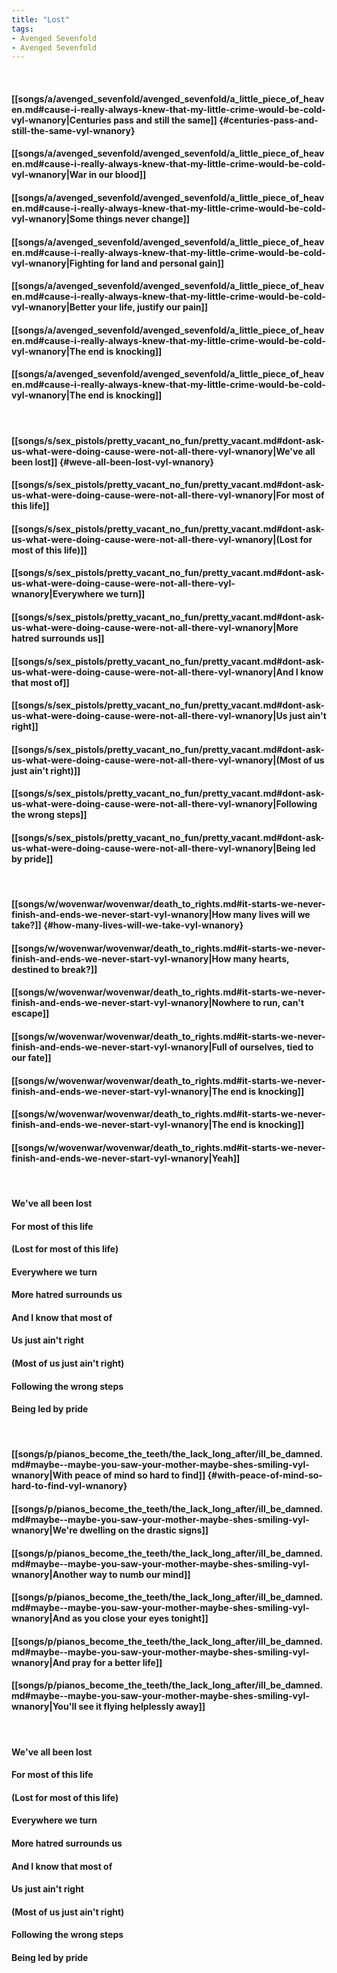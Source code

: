 ```yaml
---
title: "Lost"
tags:
- Avenged Sevenfold
- Avenged Sevenfold
---
```

&nbsp;
#### [[songs/a/avenged_sevenfold/avenged_sevenfold/a_little_piece_of_heaven.md#cause-i-really-always-knew-that-my-little-crime-would-be-cold-vyl-wnanory|Centuries pass and still the same]] {#centuries-pass-and-still-the-same-vyl-wnanory}
#### [[songs/a/avenged_sevenfold/avenged_sevenfold/a_little_piece_of_heaven.md#cause-i-really-always-knew-that-my-little-crime-would-be-cold-vyl-wnanory|War in our blood]]
#### [[songs/a/avenged_sevenfold/avenged_sevenfold/a_little_piece_of_heaven.md#cause-i-really-always-knew-that-my-little-crime-would-be-cold-vyl-wnanory|Some things never change]]
#### [[songs/a/avenged_sevenfold/avenged_sevenfold/a_little_piece_of_heaven.md#cause-i-really-always-knew-that-my-little-crime-would-be-cold-vyl-wnanory|Fighting for land and personal gain]]
#### [[songs/a/avenged_sevenfold/avenged_sevenfold/a_little_piece_of_heaven.md#cause-i-really-always-knew-that-my-little-crime-would-be-cold-vyl-wnanory|Better your life, justify our pain]]
#### [[songs/a/avenged_sevenfold/avenged_sevenfold/a_little_piece_of_heaven.md#cause-i-really-always-knew-that-my-little-crime-would-be-cold-vyl-wnanory|The end is knocking]]
#### [[songs/a/avenged_sevenfold/avenged_sevenfold/a_little_piece_of_heaven.md#cause-i-really-always-knew-that-my-little-crime-would-be-cold-vyl-wnanory|The end is knocking]]
&nbsp;
#### [[songs/s/sex_pistols/pretty_vacant_no_fun/pretty_vacant.md#dont-ask-us-what-were-doing-cause-were-not-all-there-vyl-wnanory|We've all been lost]] {#weve-all-been-lost-vyl-wnanory}
#### [[songs/s/sex_pistols/pretty_vacant_no_fun/pretty_vacant.md#dont-ask-us-what-were-doing-cause-were-not-all-there-vyl-wnanory|For most of this life]]
#### [[songs/s/sex_pistols/pretty_vacant_no_fun/pretty_vacant.md#dont-ask-us-what-were-doing-cause-were-not-all-there-vyl-wnanory|(Lost for most of this life)]]
#### [[songs/s/sex_pistols/pretty_vacant_no_fun/pretty_vacant.md#dont-ask-us-what-were-doing-cause-were-not-all-there-vyl-wnanory|Everywhere we turn]]
#### [[songs/s/sex_pistols/pretty_vacant_no_fun/pretty_vacant.md#dont-ask-us-what-were-doing-cause-were-not-all-there-vyl-wnanory|More hatred surrounds us]]
#### [[songs/s/sex_pistols/pretty_vacant_no_fun/pretty_vacant.md#dont-ask-us-what-were-doing-cause-were-not-all-there-vyl-wnanory|And I know that most of]]
#### [[songs/s/sex_pistols/pretty_vacant_no_fun/pretty_vacant.md#dont-ask-us-what-were-doing-cause-were-not-all-there-vyl-wnanory|Us just ain't right]]
#### [[songs/s/sex_pistols/pretty_vacant_no_fun/pretty_vacant.md#dont-ask-us-what-were-doing-cause-were-not-all-there-vyl-wnanory|(Most of us just ain't right)]]
#### [[songs/s/sex_pistols/pretty_vacant_no_fun/pretty_vacant.md#dont-ask-us-what-were-doing-cause-were-not-all-there-vyl-wnanory|Following the wrong steps]]
#### [[songs/s/sex_pistols/pretty_vacant_no_fun/pretty_vacant.md#dont-ask-us-what-were-doing-cause-were-not-all-there-vyl-wnanory|Being led by pride]]
&nbsp;
#### [[songs/w/wovenwar/wovenwar/death_to_rights.md#it-starts-we-never-finish-and-ends-we-never-start-vyl-wnanory|How many lives will we take?]] {#how-many-lives-will-we-take-vyl-wnanory}
#### [[songs/w/wovenwar/wovenwar/death_to_rights.md#it-starts-we-never-finish-and-ends-we-never-start-vyl-wnanory|How many hearts, destined to break?]]
#### [[songs/w/wovenwar/wovenwar/death_to_rights.md#it-starts-we-never-finish-and-ends-we-never-start-vyl-wnanory|Nowhere to run, can't escape]]
#### [[songs/w/wovenwar/wovenwar/death_to_rights.md#it-starts-we-never-finish-and-ends-we-never-start-vyl-wnanory|Full of ourselves, tied to our fate]]
#### [[songs/w/wovenwar/wovenwar/death_to_rights.md#it-starts-we-never-finish-and-ends-we-never-start-vyl-wnanory|The end is knocking]]
#### [[songs/w/wovenwar/wovenwar/death_to_rights.md#it-starts-we-never-finish-and-ends-we-never-start-vyl-wnanory|The end is knocking]]
#### [[songs/w/wovenwar/wovenwar/death_to_rights.md#it-starts-we-never-finish-and-ends-we-never-start-vyl-wnanory|Yeah]]
&nbsp;
#### We've all been lost
#### For most of this life
#### (Lost for most of this life)
#### Everywhere we turn
#### More hatred surrounds us
#### And I know that most of
#### Us just ain't right
#### (Most of us just ain't right)
#### Following the wrong steps
#### Being led by pride
&nbsp;
#### [[songs/p/pianos_become_the_teeth/the_lack_long_after/ill_be_damned.md#maybe--maybe-you-saw-your-mother-maybe-shes-smiling-vyl-wnanory|With peace of mind so hard to find]] {#with-peace-of-mind-so-hard-to-find-vyl-wnanory}
#### [[songs/p/pianos_become_the_teeth/the_lack_long_after/ill_be_damned.md#maybe--maybe-you-saw-your-mother-maybe-shes-smiling-vyl-wnanory|We're dwelling on the drastic signs]]
#### [[songs/p/pianos_become_the_teeth/the_lack_long_after/ill_be_damned.md#maybe--maybe-you-saw-your-mother-maybe-shes-smiling-vyl-wnanory|Another way to numb our mind]]
#### [[songs/p/pianos_become_the_teeth/the_lack_long_after/ill_be_damned.md#maybe--maybe-you-saw-your-mother-maybe-shes-smiling-vyl-wnanory|And as you close your eyes tonight]]
#### [[songs/p/pianos_become_the_teeth/the_lack_long_after/ill_be_damned.md#maybe--maybe-you-saw-your-mother-maybe-shes-smiling-vyl-wnanory|And pray for a better life]]
#### [[songs/p/pianos_become_the_teeth/the_lack_long_after/ill_be_damned.md#maybe--maybe-you-saw-your-mother-maybe-shes-smiling-vyl-wnanory|You'll see it flying helplessly away]]
&nbsp;
#### We've all been lost
#### For most of this life
#### (Lost for most of this life)
#### Everywhere we turn
#### More hatred surrounds us
#### And I know that most of
#### Us just ain't right
#### (Most of us just ain't right)
#### Following the wrong steps
#### Being led by pride
